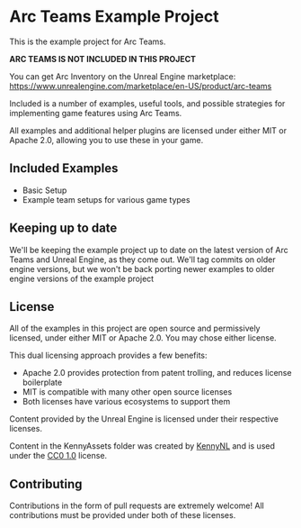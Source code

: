 # Arc Teams Example Project

This is the example project for Arc Teams.  

**ARC TEAMS IS NOT INCLUDED IN THIS PROJECT**

You can get Arc Inventory on the Unreal Engine marketplace: https://www.unrealengine.com/marketplace/en-US/product/arc-teams

Included is a number of examples, useful tools, and possible strategies for implementing game features using Arc Teams.  

All examples and additional helper plugins are licensed under either MIT or Apache 2.0, allowing you to use these in your game.  


## Included Examples

* Basic Setup
* Example team setups for various game types

## Keeping up to date

We'll be keeping the example project up to date on the latest version of Arc Teams and Unreal Engine, as they come out.  We'll tag commits on older engine versions, but we won't be back porting newer examples to older engine versions of the example project

## License
All of the examples in this project are open source and permissively licensed, under either MIT or Apache 2.0.  You may chose either license.  

This dual licensing approach provides a few benefits:
* Apache 2.0 provides protection from patent trolling, and reduces license boilerplate
* MIT is compatible with many other open source licenses
* Both licenses have various ecosystems to support them 

Content provided by the Unreal Engine is licensed under their respective licenses.  

Content in the KennyAssets folder was created by [KennyNL](https://www.kenney.nl/) and is used under the [CC0 1.0](https://creativecommons.org/publicdomain/zero/1.0/) license.  

## Contributing

Contributions in the form of pull requests are extremely welcome!  All contributions must be provided under both of these licenses.